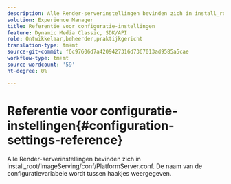 ```yaml
---
description: Alle Render-serverinstellingen bevinden zich in install_root/ImageServing/conf/PlatformServer.conf. De naam van de configuratievariabele wordt tussen haakjes weergegeven.
solution: Experience Manager
title: Referentie voor configuratie-instellingen
feature: Dynamic Media Classic, SDK/API
role: Ontwikkelaar,beheerder,praktijkgericht
translation-type: tm+mt
source-git-commit: f6c97606d7a4209427316d7367013ad9585a5cae
workflow-type: tm+mt
source-wordcount: '59'
ht-degree: 0%

---
```



# Referentie voor configuratie-instellingen{#configuration-settings-reference}

Alle Render-serverinstellingen bevinden zich in install_root/ImageServing/conf/PlatformServer.conf. De naam van de configuratievariabele wordt tussen haakjes weergegeven.

